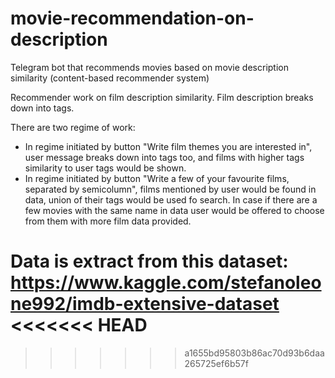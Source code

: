 # movie-recommendation-on-description
Telegram bot that recommends movies based on movie description similarity (content-based recommender system)



Recommender work on film description similarity. Film description breaks down into tags.

There are two regime of work:
- In regime initiated by button "Write film themes you are interested in", user message breaks down into tags too, 
and films with higher tags similarity to user tags would be shown.
- In regime initiated by button "Write a few of your favourite films, separated by semicolumn", films mentioned by user
would be found in data, union of their tags would be used fo search. In case if there are a few movies with the same name in data 
user would be offered to choose from them with more film data provided.

Data is extract from this dataset: https://www.kaggle.com/stefanoleone992/imdb-extensive-dataset
<<<<<<< HEAD
=======


>>>>>>> a1655bd95803b86ac70d93b6daa265725ef6b57f
